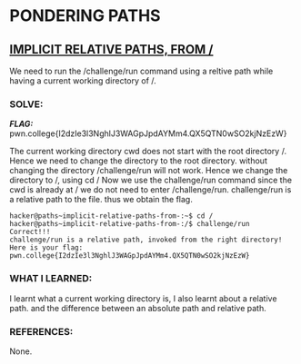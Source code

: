 # **PONDERING PATHS**
## **<ins>IMPLICIT RELATIVE PATHS, FROM /</ins>**
We need to run the /challenge/run command using a reltive path while having a current working directory of /.
### SOLVE: 
***FLAG:*** pwn.college{I2dzIe3l3NghlJ3WAGpJpdAYMm4.QX5QTN0wSO2kjNzEzW}

The current working directory cwd does not start with the root directory /. Hence we need to change the directory to the root directory.
without changing the directory /challenge/run will not work.
Hence we change the directory to /, using cd /
Now we use the challenge/run command since the cwd is already at / we do not need to enter /challenge/run. 
challenge/run is a relative path to the file.
thus we obtain the flag.
```
hacker@paths~implicit-relative-paths-from-:~$ cd /
hacker@paths~implicit-relative-paths-from-:/$ challenge/run
Correct!!!
challenge/run is a relative path, invoked from the right directory!
Here is your flag:
pwn.college{I2dzIe3l3NghlJ3WAGpJpdAYMm4.QX5QTN0wSO2kjNzEzW}
```
### WHAT I LEARNED: 
I learnt what a current working directory is, I also learnt about a relative path. and the difference between an absolute path and relative path.
### REFERENCES:
None.
